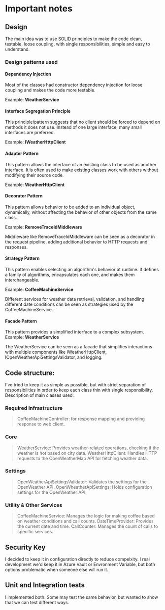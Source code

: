 # Important notes

## Design
The main idea was to use SOLID principles to make the code clean, testable, loose coupling, with single responsibilities, simple and easy to understand.

### Design patterns used

#### Dependency Injection

Most of the classes had constructor dependency injection for loose coupling and makes the code more testable.

Example: **WeatherService**

#### Interface Segregation Principle

This principle/pattern suggests that no client should be forced to depend on methods it does not use. Instead of one large interface, many small interfaces are preferred.

Example: **IWeatherHttpClient**

#### Adapter Pattern

This pattern allows the interface of an existing class to be used as another interface. It is often used to make existing classes work with others without modifying their source code.

Example: **WeatherHttpClient** 

#### Decorator Pattern

This pattern allows behavior to be added to an individual object, dynamically, without affecting the behavior of other objects from the same class.

Example: **RemoveTraceIdMiddleware**

Middleware like RemoveTraceIdMiddleware can be seen as a decorator in the request pipeline, adding additional behavior to HTTP requests and responses.

#### Strategy Pattern

This pattern enables selecting an algorithm's behavior at runtime. It defines a family of algorithms, encapsulates each one, and makes them interchangeable.

Example: **CoffeeMachineService**

Different services for weather data retrieval, validation, and handling different date conditions can be seen as strategies used by the CoffeeMachineService.

#### Facade Pattern
This pattern provides a simplified interface to a complex subsystem.
Example: **WeatherService**

The WeatherService can be seen as a facade that simplifies interactions with multiple components like IWeatherHttpClient, IOpenWeatherApiSettingsValidator, and logging.


## Code structure:

I've tried to keep it as simple as possible, but with strict separation of responsibilities in order to keep each class thin with single responsibility.
Description of main classes used:

### Required infrastructure
> CoffeeMachineController: for response mapping and providing response to web client.
### Core
> WeatherService: Provides weather-related operations, checking if the weather is hot based on city data.
> WeatherHttpClient: Handles HTTP requests to the OpenWeatherMap API for fetching weather data.
### Settings
> OpenWeatherApiSettingsValidator: Validates the settings for the OpenWeather API.
> OpenWheatherApiSettings: Holds configuration settings for the OpenWeather API.
### Utility & Other Services
> CoffeeMachineService: Manages the logic for making coffee based on weather conditions and call counts.
> DateTimeProvider: Provides the current date and time.
> CallCounter: Manages the count of calls to specific services.

 

## Security Key

I decided to keep it in configuration directly to reduce compelxity.
I real development we'd keep it in Azure Vault or Envronment Variable, but both options problematic when someone else will run it.

## Unit and Integration tests

I implemented both. Some may test the same behavior, but wanted to show that we can test different ways.

